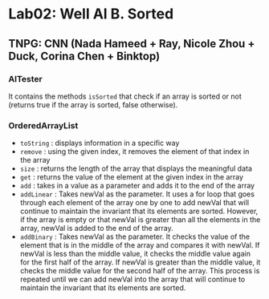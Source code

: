 # Lab02: Well Al B. Sorted

## TNPG: CNN (Nada Hameed + Ray, Nicole Zhou + Duck, Corina Chen + Binktop)

### AlTester
It contains the methods `isSorted` that check if an array is sorted or not (returns true if the array is sorted, false otherwise).

### OrderedArrayList
- `toString` : displays information in a specific way
- `remove` : using the given index, it removes the element of that index in the array
- `size` : returns the length of the array that displays the meaningful data
- `get` : returns the value of the element at the given index in the array
- `add` : takes in a value as a parameter and adds it to the end of the array
- `addLinear` : Takes newVal as the parameter. It uses a for loop that goes through each element of the array one by one to add newVal that will continue to maintain the invariant that its elements are sorted. However, if the array is empty or that newVal is greater than all the elements in the array, newVal is added to the end of the array.
- `addBinary` : Takes newVal as the parameter. It checks the value of the element that is in the middle of the array and compares it with newVal. If newVal is less than the middle value, it checks the middle value again for the first half of the array. If newVal is greater than the middle value, it checks the middle value for the second half of the array. This process is repeated until we can add newVal into the array that will continue to maintain the invariant that its elements are sorted.
